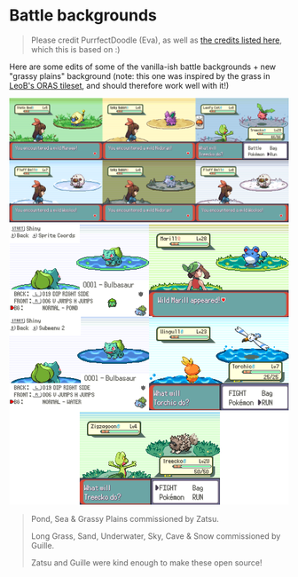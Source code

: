 # Battle backgrounds

> Please credit PurrfectDoodle (Eva), as well as [the credits listed here](https://github.com/Pawkkie/Team-Aquas-Asset-Repo/tree/main/Battle%20Backgrounds/RavePossum), which this is based on :)

Here are some edits of some of the vanilla-ish battle backgrounds + new "grassy plains" background (note: this one was inspired by the grass in [LeoB's ORAS tileset](https://github.com/Pawkkie/Team-Aquas-Asset-Repo/tree/main/Tilesets/The%20Great%20Tileset%20Exchange/Full%20Tilesets/LeoB%20ORAS), and should therefore work well with it!)

![demo2](./readme-img/demo2.png)
![demo](./readme-img/demo.png)

> Pond, Sea & Grassy Plains commissioned by Zatsu.
>
> Long Grass, Sand, Underwater, Sky, Cave & Snow commissioned by Guille.
>
> Zatsu and Guille were kind enough to make these open source!